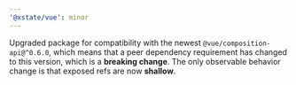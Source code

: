 ```yaml
---
'@xstate/vue': minor
---
```


Upgraded package for compatibility with the newest `@vue/composition-api@^0.6.0`, which means that a peer dependency requirement has changed to this version, which is a **breaking change**. The only observable behavior change is that exposed refs are now **shallow**.
